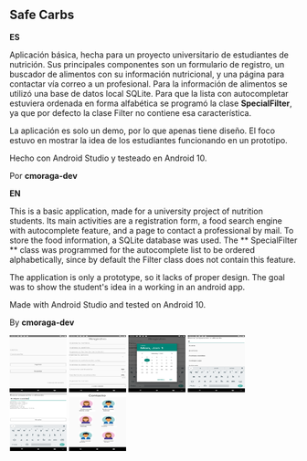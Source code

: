 ## Safe Carbs

**ES**


Aplicación básica, hecha para un proyecto universitario de estudiantes de nutrición.
Sus principales componentes son un formulario de registro, un buscador de alimentos con su información nutricional,
y una página para contactar vía correo a un profesional.
Para la información de alimentos se utilizó una base de datos local SQLite.
Para que la lista con autocompletar estuviera ordenada en forma alfabética se programó la clase **SpecialFilter**, ya que por defecto la clase Filter no contiene esa característica.

La aplicación es solo un demo, por lo que apenas tiene diseño. El foco estuvo en mostrar la idea de los estudiantes funcionando en un prototipo.

Hecho con Android Studio y testeado en Android 10.

Por **cmoraga-dev**

**EN**


This is a basic application, made for a university project of nutrition students.
Its main activities are a registration form, a food search engine with autocomplete feature,
and a page to contact a professional by mail.
To store the food information, a SQLite database was used.
The ** SpecialFilter ** class was programmed for the autocomplete list to be ordered alphabetically, since by default the Filter class does not contain this feature.

The application is only a prototype, so it lacks of proper design. The goal was to show the student's idea in a working in an android app.

Made with Android Studio and tested on Android 10.

By **cmoraga-dev**


<img src="https://github.com/cmoraga-dev/SafeCarbs/blob/master/public/login.png" width="100" height="100">

<img src="https://github.com/cmoraga-dev/SafeCarbs/blob/master/public/register.png" width="100" height="100">

<img src="https://github.com/cmoraga-dev/SafeCarbs/blob/master/public/calendar.png" width="100" height="100">

<img src="https://github.com/cmoraga-dev/SafeCarbs/blob/master/public/foods.png" width="100" height="100">

<img src="https://github.com/cmoraga-dev/SafeCarbs/blob/master/public/food_detail.png" width="100" height="100">

<img src="https://github.com/cmoraga-dev/SafeCarbs/blob/master/public/contact.png" width="100" height="100">
